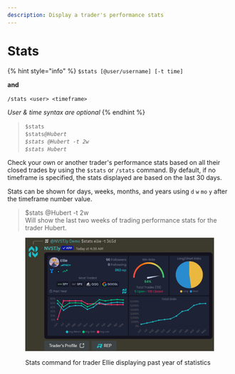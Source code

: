 ```yaml
---
description: Display a trader's performance stats
---
```


# Stats

{% hint style="info" %}
`$stats [@user/username] [-t time]`

**and**

`/stats <user> <timeframe>`

_User & time syntax are optional_
{% endhint %}

> `$stats`\
> `$stats`_`@Hubert`_ \
> _`$stats @Hubert -t 2w`_ \
> _`$stats Hubert`_

Check your own or another trader's performance stats based on all their closed trades by using the `$stats` or `/stats` command. By default, if no timeframe is specified, the stats displayed are based on the last 30 days.

Stats can be shown for days, weeks, months, and years using `d` `w` `mo` `y` after the timeframe number value.

> $stats @Hubert -t 2w\
> Will show the last two weeks of trading performance stats for the trader Hubert.

<figure><img src="../.gitbook/assets/image (7).png" alt=""><figcaption><p>Stats command for trader Ellie displaying past year of statistics</p></figcaption></figure>
